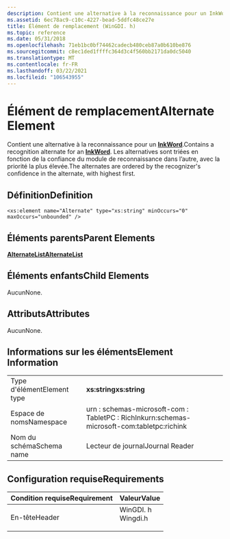 ```yaml
---
description: Contient une alternative à la reconnaissance pour un InkWord. Les alternatives sont triées en fonction de la confiance du module de reconnaissance dans l’autre, avec la priorité la plus élevée.
ms.assetid: 6ec78ac9-c10c-4227-bead-5ddfc48ce27e
title: Élément de remplacement (WinGDI. h)
ms.topic: reference
ms.date: 05/31/2018
ms.openlocfilehash: 71eb1bc0bf74462cadecb480ceb87a0b610be876
ms.sourcegitcommit: c8ec1ded1ffffc364d3c4f560bb2171da0dc5040
ms.translationtype: MT
ms.contentlocale: fr-FR
ms.lasthandoff: 03/22/2021
ms.locfileid: "106543955"
---
```

# <a name="alternate-element"></a><span data-ttu-id="30b4c-104">Élément de remplacement</span><span class="sxs-lookup"><span data-stu-id="30b4c-104">Alternate Element</span></span>

<span data-ttu-id="30b4c-105">Contient une alternative à la reconnaissance pour un [**InkWord**](inkword-element.md).</span><span class="sxs-lookup"><span data-stu-id="30b4c-105">Contains a recognition alternate for an [**InkWord**](inkword-element.md).</span></span> <span data-ttu-id="30b4c-106">Les alternatives sont triées en fonction de la confiance du module de reconnaissance dans l’autre, avec la priorité la plus élevée.</span><span class="sxs-lookup"><span data-stu-id="30b4c-106">The alternates are ordered by the recognizer's confidence in the alternate, with highest first.</span></span>

## <a name="definition"></a><span data-ttu-id="30b4c-107">Définition</span><span class="sxs-lookup"><span data-stu-id="30b4c-107">Definition</span></span>

``` syntax
<xs:element name="Alternate" type="xs:string" minOccurs="0" maxOccurs="unbounded" />
```

## <a name="parent-elements"></a><span data-ttu-id="30b4c-108">Éléments parents</span><span class="sxs-lookup"><span data-stu-id="30b4c-108">Parent Elements</span></span>

[<span data-ttu-id="30b4c-109">**AlternateList**</span><span class="sxs-lookup"><span data-stu-id="30b4c-109">**AlternateList**</span></span>](alternatelist-element.md)

## <a name="child-elements"></a><span data-ttu-id="30b4c-110">Éléments enfants</span><span class="sxs-lookup"><span data-stu-id="30b4c-110">Child Elements</span></span>

<span data-ttu-id="30b4c-111">Aucun</span><span class="sxs-lookup"><span data-stu-id="30b4c-111">None.</span></span>

## <a name="attributes"></a><span data-ttu-id="30b4c-112">Attributs</span><span class="sxs-lookup"><span data-stu-id="30b4c-112">Attributes</span></span>

<span data-ttu-id="30b4c-113">Aucun</span><span class="sxs-lookup"><span data-stu-id="30b4c-113">None.</span></span>

## <a name="element-information"></a><span data-ttu-id="30b4c-114">Informations sur les éléments</span><span class="sxs-lookup"><span data-stu-id="30b4c-114">Element Information</span></span>



|              |                                            |
|--------------|--------------------------------------------|
| <span data-ttu-id="30b4c-115">Type d'élément</span><span class="sxs-lookup"><span data-stu-id="30b4c-115">Element type</span></span> | <span data-ttu-id="30b4c-116">**xs:string**</span><span class="sxs-lookup"><span data-stu-id="30b4c-116">**xs:string**</span></span>                              |
| <span data-ttu-id="30b4c-117">Espace de noms</span><span class="sxs-lookup"><span data-stu-id="30b4c-117">Namespace</span></span>    | <span data-ttu-id="30b4c-118">urn : schemas-microsoft-com : TabletPC : RichInk</span><span class="sxs-lookup"><span data-stu-id="30b4c-118">urn:schemas-microsoft-com:tabletpc:richink</span></span> |
| <span data-ttu-id="30b4c-119">Nom du schéma</span><span class="sxs-lookup"><span data-stu-id="30b4c-119">Schema name</span></span>  | <span data-ttu-id="30b4c-120">Lecteur de journal</span><span class="sxs-lookup"><span data-stu-id="30b4c-120">Journal Reader</span></span>                             |



 

## <a name="requirements"></a><span data-ttu-id="30b4c-121">Configuration requise</span><span class="sxs-lookup"><span data-stu-id="30b4c-121">Requirements</span></span>



| <span data-ttu-id="30b4c-122">Condition requise</span><span class="sxs-lookup"><span data-stu-id="30b4c-122">Requirement</span></span> | <span data-ttu-id="30b4c-123">Valeur</span><span class="sxs-lookup"><span data-stu-id="30b4c-123">Value</span></span> |
|-------------------|-------------------------------------------------------------------------------------|
| <span data-ttu-id="30b4c-124">En-tête</span><span class="sxs-lookup"><span data-stu-id="30b4c-124">Header</span></span><br/> | <dl> <span data-ttu-id="30b4c-125"><dt>WinGDI. h</dt></span><span class="sxs-lookup"><span data-stu-id="30b4c-125"><dt>Wingdi.h</dt></span></span> </dl> |



 

 




